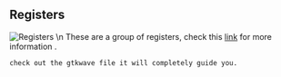 ## Registers
![Registers](https://github.com/EnigmaticAbyss/DigitalDesignLab/raw/main/RIscVCPU/Part1riscV/Register/Register.png)
\n These are a group of registers, check this [link](https://en.wikipedia.org/wiki/Program_counter) for more information .

```bash
check out the gtkwave file it will completely guide you.
```